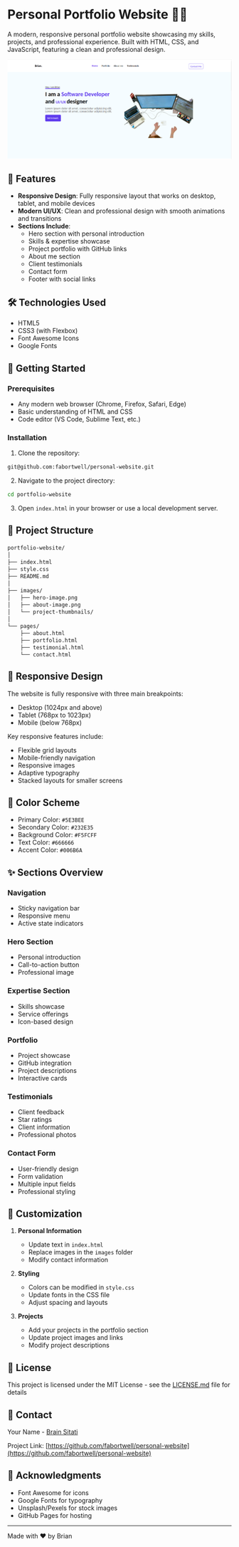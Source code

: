 # Personal Portfolio Website 👨‍💻 

A modern, responsive personal portfolio website showcasing my skills, projects, and professional experience. Built with HTML, CSS, and JavaScript, featuring a clean and professional design.

![Portfolio Preview](/images/preview_portfolio.png)

## 🌟 Features

- **Responsive Design**: Fully responsive layout that works on desktop, tablet, and mobile devices
- **Modern UI/UX**: Clean and professional design with smooth animations and transitions
- **Sections Include**:
  - Hero section with personal introduction
  - Skills & expertise showcase
  - Project portfolio with GitHub links
  - About me section
  - Client testimonials
  - Contact form
  - Footer with social links

## 🛠️ Technologies Used

- HTML5
- CSS3 (with Flexbox)
- Font Awesome Icons
- Google Fonts

## 🚀 Getting Started

### Prerequisites

- Any modern web browser (Chrome, Firefox, Safari, Edge)
- Basic understanding of HTML and CSS
- Code editor (VS Code, Sublime Text, etc.)

### Installation

1. Clone the repository:
```bash
git@github.com:fabortwell/personal-website.git
```

2. Navigate to the project directory:
```bash
cd portfolio-website
```

3. Open `index.html` in your browser or use a local development server.

## 📁 Project Structure

```
portfolio-website/
│
├── index.html
├── style.css
├── README.md
│
├── images/
│   ├── hero-image.png
│   ├── about-image.png
│   └── project-thumbnails/
│
└── pages/
    ├── about.html
    ├── portfolio.html
    ├── testimonial.html
    └── contact.html
```

## 📱 Responsive Design

The website is fully responsive with three main breakpoints:
- Desktop (1024px and above)
- Tablet (768px to 1023px)
- Mobile (below 768px)

Key responsive features include:
- Flexible grid layouts
- Mobile-friendly navigation
- Responsive images
- Adaptive typography
- Stacked layouts for smaller screens

## 🎨 Color Scheme

- Primary Color: `#5E3BEE`
- Secondary Color: `#232E35`
- Background Color: `#F5FCFF`
- Text Color: `#666666`
- Accent Color: `#006B6A`

## ✨ Sections Overview

### Navigation
- Sticky navigation bar
- Responsive menu
- Active state indicators

### Hero Section
- Personal introduction
- Call-to-action button
- Professional image

### Expertise Section
- Skills showcase
- Service offerings
- Icon-based design

### Portfolio
- Project showcase
- GitHub integration
- Project descriptions
- Interactive cards

### Testimonials
- Client feedback
- Star ratings
- Client information
- Professional photos

### Contact Form
- User-friendly design
- Form validation
- Multiple input fields
- Professional styling

## 🔧 Customization

1. **Personal Information**
   - Update text in `index.html`
   - Replace images in the `images` folder
   - Modify contact information

2. **Styling**
   - Colors can be modified in `style.css`
   - Update fonts in the CSS file
   - Adjust spacing and layouts

3. **Projects**
   - Add your projects in the portfolio section
   - Update project images and links
   - Modify project descriptions

## 📝 License

This project is licensed under the MIT License - see the [LICENSE.md](LICENSE.md) file for details

## 👥 Contact

Your Name - [Brain Sitati](mailto:briansittt@gmail.com)

Project Link: [https://github.com/fabortwell/personal-website](https://github.com/fabortwell/personal-website)

## 🙏 Acknowledgments

- Font Awesome for icons
- Google Fonts for typography
- Unsplash/Pexels for stock images
- GitHub Pages for hosting

---
Made with ❤️ by Brian

